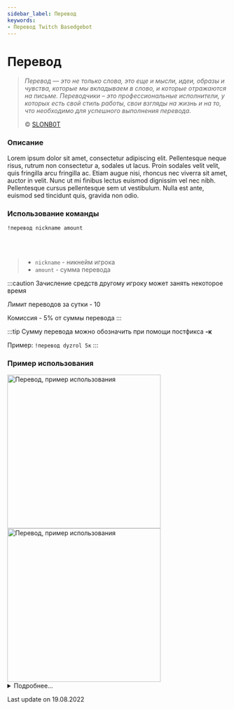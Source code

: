```yaml
---
sidebar_label: Перевод
keywords:
- Перевод Twitch Basedgebot
---
```


# Перевод

> *<quote>Перевод — это не только слова, это еще и мысли, идеи, образы и чувства, которые мы вкладываем в слово, и которые отражаются на письме. Переводчики – это профессиональные исполнители, у которых есть свой стиль работы, свои взгляды на жизнь и на то, что необходимо для успешного выполнения перевода.</quote>*
>
> © <a class="slonbot transfer" href="https://www.twitch.tv/slonb0t">SLONB0T</a>

### Описание

Lorem ipsum dolor sit amet, consectetur adipiscing elit. Pellentesque neque risus, rutrum non consectetur a, sodales ut lacus. Proin sodales velit velit, quis fringilla arcu fringilla ac. Etiam augue nisi, rhoncus nec viverra sit amet, auctor in velit. Nunc ut mi finibus lectus euismod dignissim vel nec nibh. Pellentesque cursus pellentesque sem ut vestibulum. Nulla est ante, euismod sed tincidunt quis, gravida non odio.

### Использование команды

<code>!перевод nickname amount</code>

<br/>
<br/>

>- <code>nickname</code>  -  никнейм игрока
>- <code>amount</code>  -  сумма перевода

:::caution
Зачисление средств другому игроку может занять некоторое время

Лимит переводов за сутки - 10

Комиссия - 5% от суммы перевода
:::

:::tip
Сумму перевода можно обозначить при помощи постфикса <b>-к</b>

Пример: <code>!перевод dyzrol 5к</code>
:::

### Пример использования

<img src="https://media3.giphy.com/media/pjwvxlM80bOuOq3NPX/giphy.gif?cid=790b761136fcb385142773d0340d6db8a8f43d7470472e4c&rid=giphy.gif&ct=g" alt="Перевод, пример использования" width="350"/>
<img src="https://media3.giphy.com/media/XAt9V1lOQCvy4nXrck/giphy.gif?cid=790b76114566325c8a86c83a0a58c2d3483382dd4f0a0088&rid=giphy.gif&ct=g" alt="Перевод, пример использования" width="350" id="example-right"/>

<details>
  <summary>Подробнее...</summary>
  <div>


| Global cooldown | 3 seconds⠀⠀⠀⠀⠀⠀⠀⠀⠀⠀⠀⠀ |
|:----------------|:----------------------|
| User cooldown   | 15 seconds            |
| Mod only        | No                    |
| Sub only        | No                    |
| Aliases         | !transfer, !p2p       |


  </div>
</details>

<p class="update">Last update on 19.08.2022</p>